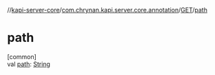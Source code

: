 //[kapi-server-core](../../../index.md)/[com.chrynan.kapi.server.core.annotation](../index.md)/[GET](index.md)/[path](path.md)

# path

[common]\
val [path](path.md): [String](https://kotlinlang.org/api/latest/jvm/stdlib/kotlin/-string/index.html)
